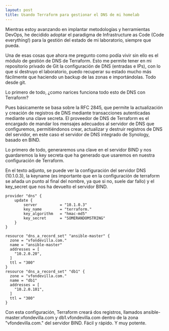 ```yaml
---
layout: post
title: Usando Terraform para gestionar el DNS de mi homelab
---
```


Mientras estoy avanzando en implantar metodologías y herramientas DevOps, he decidido adoptar el paradigma de Infrastructure as Code (Code everything!) para la gestión del estado de mi laboratorio, siempre que pueda. 

Una de esas cosas que ahora me pregunto como podía vivir sin ello es el módulo de gestión de DNS de Terraform. Esto me permite tener en mi repositorio privado de Git la configuración de DNS (entradas e IPs), con lo que si destruyo el laboratorio, puedo recuperar su estado mucho más fácilmente que haciendo un backup de las zonas e importándolas. Todo desde git.

Lo primero de todo, ¿como narices funciona todo esto de DNS con Terraform?

Pues básicamente se basa sobre la RFC 2845, que permite la actualización y creación de registros de DNS mediante transacciones autenticadas mediante una clave secreta. El proveedor de DNS de Terraform es el encargado de mandar los mensajes adecuados al servidor de DNS que configuremos, permitiéndonos crear, actualizar y destruir registros de DNS del servidor, en este caso el servidor de DNS integrado de Synology, basado en BIND.

Lo primero de todo, generaremos una clave en el servidor BIND y nos guardaremos la key secreta que ha generado que usaremos en nuestra configuración de Terraform.

En el texto adjunto, se puede ver la configuración del servidor DNS (10.1.0.3), la keyname (es importante que en la configuración de terraform se añada un punto al final del nombre, ya que si no, suele dar fallo) y el key_secret que nos ha devuelto el servidor BIND.

```
provider "dns" {
    update {
        server          = "10.1.0.3"
        key_name        = "terraform."
        key_algorithm   = "hmac-md5"
        key_secret      = "SOMERANDOMSTRING"
    }
}

resource "dns_a_record_set" "ansible-master" {
  zone = "vfondevilla.com."
  name = "ansible-master"
  addresses = [
    "10.2.0.20",
  ]
  ttl = "300"
}
resource "dns_a_record_set" "db1" {
  zone = "vfondevilla.com."
  name = "db1"
  addresses = [
    "10.2.0.101",
  ]
  ttl = "300"
}
```

Con esta configuración, Terraform creará dos registros, llamados ansible-master.vfondevilla.com y db1.vfondevilla.com dentro de la zona "vfondevilla.com." del servidor BIND. Fácil y rápido. Y muy potente.
